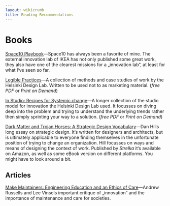 ```yaml
---
layout: wikicrumb 
title: Reading Recommendations
---
```

# Books

[Space10 Playbook][1]—Space10 has always been a favorite of mine. The external innovation lab of IKEA has not only published some great work, they also have one of the clearest missions for a „innovation lab“, at least for what I‘ve seen so far.

[Legible Practices][2]—A collection of methods and case studies of work by the Helsinki Design Lab. Written to be used not to as marketing material. (_free PDF_ or _Print on Demand_)

[In Studio: Recipes for Systemic change][3]—A longer collection of the studio model for innovation the Helsinki Design Lab used. It focusses on diving deep into the problem and trying to understand the underlying trends rather then simply sprinting your way to a solution. (_free PDF_ or _Print on Demand_)

[Dark Matter and Trojan Horses: A Strategic Design Vocabulary][4]—Dan Hills long essay on strategic design. It‘s written for designers and architects, but is ultimately applicable to everyone finding themselves in the unfortunate position of trying to change an organization. Hill focusses on ways and means of designing the context of work. Published by _Strelka_ it‘s available on Amazon, as well as some eBook version on different platforms. You might have to look around a bit.


## Articles

[Make Maintainers: Engineering Education and an Ethics of Care][5]—Andrew Russells and Lee Vinsels important critique of „innovation“ and the importance of maintenance and care for societies.

[1]:	https://de.scribd.com/document/402863566/space-10-playbook
[2]:	http://helsinkidesignlab.org/pages/legible-practises.html
[3]:	http://helsinkidesignlab.org/pages/studio-book.html
[4]:	https://store.strelka.com/en/items/140
[5]:	https://vtechworks.lib.vt.edu/handle/10919/89518